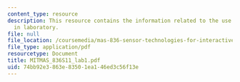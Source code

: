```yaml
---
content_type: resource
description: This resource contains the information related to the use of test equipments
  in laboratory.
file: null
file_location: /coursemedia/mas-836-sensor-technologies-for-interactive-environments-spring-2011/74bb92e3863e83501ea146ed3c56f13e_MITMAS_836S11_lab1.pdf
file_type: application/pdf
resourcetype: Document
title: MITMAS_836S11_lab1.pdf
uid: 74bb92e3-863e-8350-1ea1-46ed3c56f13e
---
```

